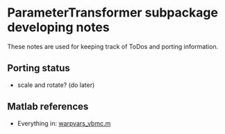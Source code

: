 # ParameterTransformer subpackage developing notes

These notes are used for keeping track of ToDos and porting information.

## Porting status
- scale and rotate? (do later)

## Matlab references
-  Everything in: [warpvars_vbmc.m](https://github.com/lacerbi/vbmc/blob/master/shared/warpvars_vbmc.m)